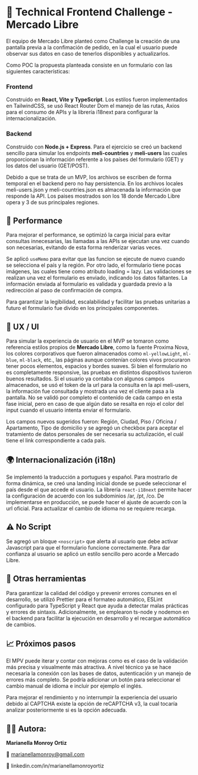 # 🧪 Technical Frontend Challenge - Mercado Libre

El equipo de Mercado Libre planteó como Challenge la creación de una pantalla previa a la confimación de pedido, en la cual el usuario puede observar sus datos en caso de tenerlos disponibles y actualizarlos.

Como POC la propuesta planteada consiste en un formulario con las siguientes características:

### Frontend

Construido en **React, Vite y TypeScript**.
Los estilos fueron implementados en TailwindCSS, se usó React Router Dom el manejo de las rutas, Axios para el consumo de APIs y la librería i18next para configurar la internacionalización.

### Backend

Construido con **Node.js + Express**.
Para el ejercicio se creó un backend sencillo para simular los endpoints **meli-countries** y **meli-users** las cuales proporcionan la información referente a los países del formulario (GET) y los datos del usuario (GET/POST).

Debido a que se trata de un MVP, los archivos se escriben de forma temporal en el backend pero no hay persistencia. En los archivos locales meli-users.json y meli-countries.json es almacenada la información que responde la API. Los paises mostrados son los 18 donde Mercado Libre opera y 3 de sus principales regiones.

## 🚀 Performance

Para mejorar el performance, se optimizó la carga inicial para evitar consultas innecesarias, las llamadas a las APIs se ejecutan una vez cuando son necesarias, evitando de esta forma renderizar varias veces.

Se aplicó `useMemo` para evitar que las funcion se ejecute de nuevo cuando se selecciona el país y la región. Por otro lado, el formulario tiene pocas imágenes, las cuales tiene como atributo loading = lazy. Las validaciones se realizan una vez el formulario es enviado, indicando los datos faltantes. La información enviada al formulario es validada y guardada previo a la redirección al paso de confirmación de compra.

Para garantizar la legibilidad, escalabilidad y facilitar las pruebas unitarias a futuro el formulario fue divido en los principales componentes.

## 🧩 UX / UI

Para simular la experiencia de usuario en el MVP se tomaron como referencia estilos propios de **Mercado Libre**, como la fuente Proxima Nova, los colores corporativos que fueron almacenados como `ml-yellowLight`, `ml-blue`, `ml-black`, etc., las páginas aunque contenían colores vivos procuraron tener pocos elementos, espacios y bordes suaves. Si bien el formulario no es completamente responsive, las pruebas en distintos dispositivos tuvieron buenos resultados.
Si el usuario ya contaba con algunos campos almacenados, se usó el token de la url para la consulta en la api meli-users, la información fue consultada y mostrada una vez el cliente pasa a la pantalla.
No se validó por completo el contenido de cada campo en esta fase inicial, pero en caso de que algún dato se resalta en rojo el color del input cuando el usuario intenta enviar el formulario.

Los campos nuevos sugeridos fueron: Región, Ciudad, Piso / Oficina / Apartamento, Tipo de domicilio y se agregó un checkbox para aceptar el tratamiento de datos personales de ser necesaria su actulización, el cuál tiene el link correspondiente a cada país.

## 🌍 Internacionalización (i18n)

Se implementó la traducción a portugues y español. Para mostrarlo de forma dinámica, se creó una landing inicial donde se puede seleccionar el país desde el que accede el usuario. La librería `react-i18next` permite hacer la configuración de acuerdo con los subdominios /ar, /pt, /co. De implementarse en producción, se puede hacer el ajuste de acuerdo con la url oficial. Para actualizar el cambio de idioma no se requiere recarga.

## ⚠️ No Script

Se agregó un bloque `<noscript>` que alerta al usuario que debe activar Javascript para que el formulario funcione correctamente. Para dar confianza al usuario se aplicó un estilo sencillo pero acorde a Mercado Libre.

## 📝 Otras herramientas

Para garantizar la calidad del código y prevenir errores comunes en el desarrollo, se utilizó Prettier para el formateo automático, ESLint configurado para TypeScript y React que ayuda a detectar malas prácticas y errores de sintaxis. Adicionalmente, se emplearon ts-node y nodemon en el backend para facilitar la ejecución en desarrollo y el recargue automático de cambios.

## 📈 Próximos pasos

El MPV puede iterar y contar con mejoras como es el caso de la validación más precisa y visualmente más atractiva. A nivel técnico ya se hace necesaria la conexión con las bases de datos, autenticación y un manejo de errores más completo. Se podría adicionar un botón para seleccionar el cambio manual de idioma e incluir por ejemplo el inglés.

Para mejorar el rendimiento y no interrumpir la experiencia del usuario debido al CAPTCHA existe la opción de reCAPTCHA v3, la cual tocaría analizar posteriormente si es la opción adecuada.

## 👩‍💻 Autora:

**Marianella Monroy Ortiz**

📧 marianellamonroy@gmail.com

🔗 linkedin.com/in/marianellamonroyortiz

